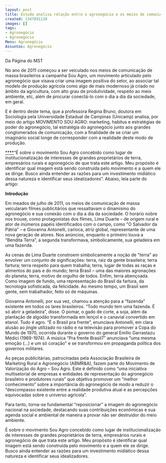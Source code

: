 ```yaml
---
layout: post
title: Estudo analisa relação entre o agronegócio e os meios de comunicação
created: 1347891120
images: []
tags:
- Agronegócio
- Agronegócio
Menu: Agronegócio
Assuntos: Agronegócio
---
```

Da Página do MST

No ano de 2011 começou a ser veiculado nos meios de comunicação de massa brasileiros a campanha Sou Agro, um movimento articulado pelo agronegócio que visava criar uma imagem positiva do setor, ao associar tal modelo de produção agrícola como algo de mais modernoso já criado no âmbito da agricultura, com alto grau de produtividade, respeito ao meio ambiente, etc, além de procurar conectá-lo com o dia a dia da sociedade, em geral.


E é dentro deste tema, que a professora Regina Bruno, doutora em Sociologia pela Universidade Estadual de Campinas (Unicamp) analisa, por meio do artigo 
MOVIMENTO SOU AGRO: marketing, habitus e estratégias de poder do agronegócio, tal estratégia do agronegócio junto aos grandes conglomerados de comunicação, com a finalidade de se criar um imaginário social longe de corresponder com a realidade deste modo de produção. 

[****](http://webmail.mst.org.br/service/home/%7E/Movimento%20Sou%20Agro-texto-Regina%20Bruno-GT16-Anpocs.pdf?auth=co&loc=pt_BR&id=15641&part=2)“É sobre o movimento Sou Agro concebido como lugar de institucionalização de interesses de grandes proprietários de terra, empresários rurais e agronegócio de que trata este artigo. Meu propósito é identificar qual imagem está sendo construída pelo movimento e a quem ele se dirige. Busco ainda entender as razões para um investimento midiático dessa natureza e identificar seus idealizadores”. Abaixo, leia parte do artigo:


**Introdução**

Em meados de julho de 2011, os meios de comunicação de massa veicularam filmes publicitários que ressaltavam o dinamismo do agronegócio e sua conexão com o dia a dia da sociedade. O horário nobre nos trouxe, como protagonistas dos filmes, Lima Duarte – de origem rural e ator de inúmeros papéis identificados com o campo, como "O Salvador da Pátria” – e Giovanna Antonelli, carioca, atriz global, representante de uma nova geração de atores. Nos anúncios, enquanto o primeiro louva a “Bendita Terra”, a segunda transformava, simbolicamente, sua geladeira em uma fazenda.


As cenas de Lima Duarte constroem simbolicamente a noção de "terra" ao envolver um conjunto de significações: terra, raiz da gente brasileira; terra fartura; terra respeito para quem trabalha; terra, lugar de todas as raças e alimentos do país e do mundo; terra Brasil – uma das maiores agronações do planeta; terra, motivo de orgulho de todos. Enfim, terra abençoada. Como imagem de fundo, uma representação do Brasil da fartura, da tecnologia sofisticada, da felicidade. Ao mesmo tempo, um Brasil sem gente, sem trabalhador, feito só de máquinas.


Giovanna Antonelli, por sua vez, chamou a atenção para a “fazenda” existente em todos os lares brasileiros. “Todo mundo tem uma fazenda. É só abrir a geladeira”, disse. O pomar, o gado de corte, a soja, além da plantação de algodão transformada em lençol e o canavial convertido em etanol. Tudo é agro. “É o Brasil pra frente”, enunciava Antonelli, em clara alusão ao jingle utilizado no rádio e na televisão para promover a Copa do Mundo de 1970, ocorrida durante o governo do general Emílio Garrastazu Médici (1969-1974). A música “Pra frente Brasil7” anunciava “uma mesma emoção (...) e um só coração” e se transformou em propaganda política dos governos militares.


As peças publicitárias, patrocinadas pela Associação Brasileira de Marketing Rural e Agronegócio (ABMR&A), fazem parte do Movimento de Valorização do Agro – Sou Agro. Este é definido como “uma iniciativa multisetorial de empresas e entidades de representação do agronegócio brasileiro e produtores rurais” que objetiva promover um “melhor conhecimento” sobre a importância do agronegócio de modo a reduzir o “descompasso existente entre a realidade produtiva atual e as percepções equivocadas sobre o universo agrícola”.


Para tanto, torna-se fundamental “reposicionar” a imagem do agronegócio nacional na sociedade, destacando suas contribuições econômicas e sua agenda social e ambiental de maneira a provar não ser destruidor do meio ambiente.


É sobre o movimento Sou Agro concebido como lugar de institucionalização de interesses de grandes proprietários de terra, empresários rurais e agronegócio de que trata este artigo. Meu propósito é identificar qual imagem está sendo construída pelo movimento e a quem ele se dirige. Busco ainda entender as razões para um investimento midiático dessa natureza e identificar seus idealizadores.

 
